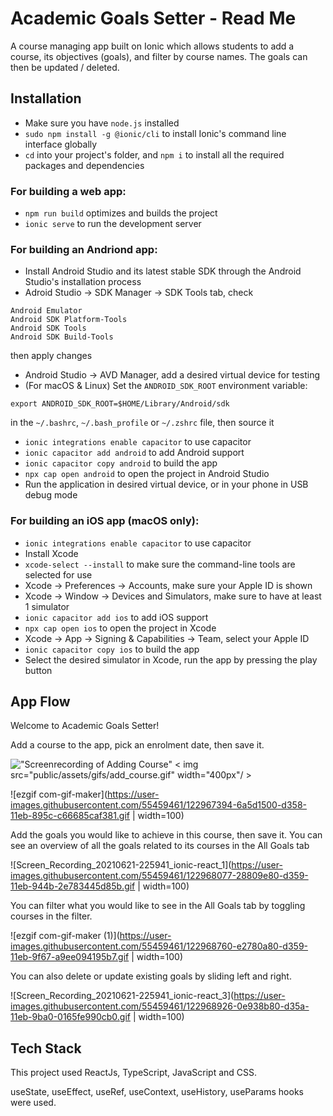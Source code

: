 # Academic Goals Setter - Read Me

A course managing app built on Ionic which allows students to add a course, its objectives (goals), and filter by course names. The goals can then be updated / deleted. 

## Installation

* Make sure you have `node.js` installed
* `sudo npm install -g @ionic/cli` to install Ionic's command line interface globally
* `cd` into your project's folder, and `npm i` to install all the required packages and dependencies

### For building a web app: 

* `npm run build` optimizes and builds the project
* `ionic serve` to run the development server

### For building an Andriond app:

* Install Android Studio and its latest stable SDK through the Android Studio's installation process
* Adroid Studio -> SDK Manager -> SDK Tools tab, check  

`Android Emulator`  
`Android SDK Platform-Tools`  
`Android SDK Tools`  
`Android SDK Build-Tools`  

then apply changes
* Android Studio -> AVD Manager, add a desired virtual device for testing
* (For macOS & Linux) Set the `ANDROID_SDK_ROOT` environment variable:  

`export ANDROID_SDK_ROOT=$HOME/Library/Android/sdk`  

in the `~/.bashrc`, `~/.bash_profile` or `~/.zshrc` file, then source it
* `ionic integrations enable capacitor` to use capacitor
* `ionic capacitor add android` to add Android support
* `ionic capacitor copy android` to build the app
* `npx cap open android` to open the project in Android Studio
* Run the application in desired virtual device, or in your phone in USB debug mode

### For building an iOS app (macOS only): 

* `ionic integrations enable capacitor` to use capacitor
* Install Xcode
* `xcode-select --install` to make sure the command-line tools are selected for use
* Xcode -> Preferences -> Accounts, make sure your Apple ID is shown
* Xcode -> Window -> Devices and Simulators, make sure to have at least 1 simulator
* `ionic capacitor add ios` to add iOS support
* `npx cap open ios` to open the project in Xcode
* Xcode -> App -> Signing & Capabilities -> Team, select your Apple ID
* `ionic capacitor copy ios` to build the app
* Select the desired simulator in Xcode, run the app by pressing the play button

## App Flow

Welcome to Academic Goals Setter! 

Add a course to the app, pick an enrolment date, then save it. 

!["Screenrecording of Adding Course"](https://github.com/aseenontv1027/Academic_Goals_Setter/blob/master/public/assets/gifs/add_course.gif?raw=true)
< img src="public/assets/gifs/add_course.gif" width="400px"/ >

![ezgif com-gif-maker](https://user-images.githubusercontent.com/55459461/122967394-6a5d1500-d358-11eb-895c-c66685caf381.gif | width=100)

Add the goals you would like to achieve in this course, then save it. You can see an overview of all the goals related to its courses in the All Goals tab

![Screen_Recording_20210621-225941_ionic-react_1](https://user-images.githubusercontent.com/55459461/122968077-28809e80-d359-11eb-944b-2e783445d85b.gif | width=100)

You can filter what you would like to see in the All Goals tab by toggling courses in the filter. 

![ezgif com-gif-maker (1)](https://user-images.githubusercontent.com/55459461/122968760-e2780a80-d359-11eb-9f67-a9ee094195b7.gif | width=100)

You can also delete or update existing goals by sliding left and right. 

![Screen_Recording_20210621-225941_ionic-react_3](https://user-images.githubusercontent.com/55459461/122968926-0e938b80-d35a-11eb-9ba0-0165fe990cb0.gif | width=100)

## Tech Stack
This project used ReactJs, TypeScript, JavaScript and CSS. 

useState, useEffect, useRef, useContext, useHistory, useParams hooks were used. 
